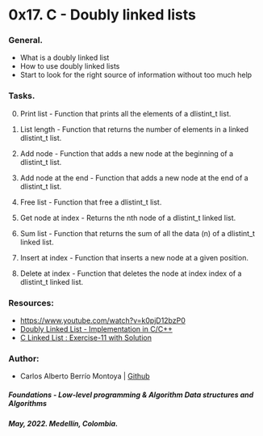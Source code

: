 # 0x17. C - Doubly linked lists

### General.
* What is a doubly linked list
* How to use doubly linked lists
* Start to look for the right source of information without too much help

### Tasks.
0. Print list - Function that prints all the elements of a dlistint_t list.

1. List length - Function that returns the number of elements in a linked dlistint_t list.

2. Add node - Function that adds a new node at the beginning of a dlistint_t list.

3. Add node at the end - Function that adds a new node at the end of a dlistint_t list.

4. Free list - Function that free a dlistint_t list.

5. Get node at index - Returns the nth node of a dlistint_t linked list.

6. Sum list - Function that returns the sum of all the data (n) of a dlistint_t linked list.

7. Insert at index - Function that inserts a new node at a given position.

8. Delete at index - Function that deletes the node at index index of a dlistint_t linked list.

### Resources:
* https://www.youtube.com/watch?v=k0pjD12bzP0
* [Doubly Linked List - Implementation in C/C++](https://www.youtube.com/watch?v=VOQNf1VxU3Q)
* [C Linked List : Exercise-11 with Solution](https://www.w3resource.com/c-programming-exercises/linked_list/c-linked_list-exercise-11.php)

### Author:
* Carlos Alberto Berrío Montoya | [Github](https://github.com/carlosberrio)

##### Foundations - Low-level programming & Algorithm  Data structures and Algorithms
##### May, 2022. Medellín, Colombia.
